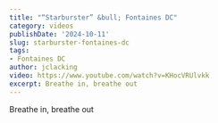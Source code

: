 ```yaml
---
title: "“Starburster” &bull; Fontaines DC"
category: videos
publishDate: '2024-10-11'
slug: starburster-fontaines-dc
tags:
- Fontaines DC
author: jclacking
video: https://www.youtube.com/watch?v=KHocVRUlvkk
excerpt: Breathe in, breathe out
---
```

Breathe in, breathe out
